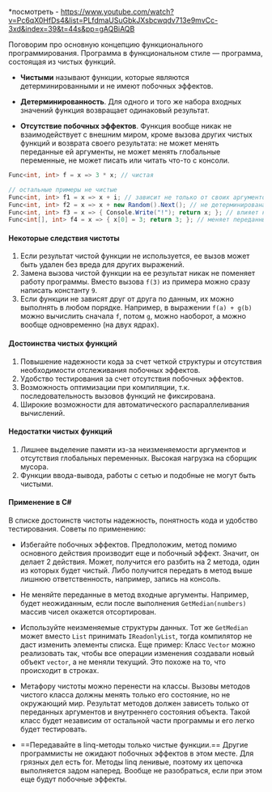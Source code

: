 *посмотреть - https://www.youtube.com/watch?v=Pc6qX0HfDs4&list=PLfdmaUSuGbkJXsbcwqdv713e9mvCc-3xd&index=39&t=44s&pp=gAQBiAQB

Поговорим про основную концепцию функционального программирования. Программа в функциональном стиле — программа, состоящая из чистых функций.

- **Чистыми** называют функции, которые являются детерминированными и не имеют побочных эффектов.

- **Детерминированность**. Для одного и того же набора входных значений функция возвращает одинаковый результат.

- **Отсутствие побочных эффектов**. Функция вообще никак не взаимодействует с внешним миром, кроме вызова других чистых функций и возврата своего результата: не может менять переданные ей аргументы, не может менять глобальные переменные, не может писать или читать что-то с консоли.
```c#
Func<int, int> f = x => 3 * x; // чистая

// остальные примеры не чистые
Func<int, int> f1 = x => x + i; // зависит не только от своих аргументов
Func<int, int> f2 = x => x + new Random().Next(); // не детерминирована
Func<int, int> f3 = x => { Console.Write("!"); return x; }; // влияет на внешний мир
Func<int[], int> f4 = x => { x[0] = 3; return 3; }; // меняет переданный аргумент
```

#### Некоторые следствия чистоты

1. Если результат чистой функции не используется, ее вызов может быть удален без вреда для других выражений.
2. Замена вызова чистой функции на ее результат никак не поменяет работу программы. Вместо вызова `f(3)` из примера можно сразу написать константу `9`.
3. Если функции не зависят друг от друга по данным, их можно выполнять в любом порядке. Например, в выражении `f(a) + g(b)` можно вычислить сначала `f`, потом `g`, можно наоборот, а можно вообще одновременно (на двух ядрах).
#### Достоинства чистых функций

1. Повышение надежности кода за счет четкой структуры и отсутствия необходимости отслеживания побочных эффектов.
2. Удобство тестирования за счет отсутствия побочных эффектов.
3. Возможность оптимизации при компиляции, т.к. последовательность вызовов функций не фиксирована.
4. Широкие возможности для автоматического распараллеливания вычислений.
#### Недостатки чистых функций

1. Лишнее выделение памяти из-за неизменяемости аргументов и отсутствия глобальных переменных. Высокая нагрузка на сборщик мусора.
2. Функции ввода-вывода, работы с сетью и подобные не могут быть чистыми.
#### Применение в С# 

В списке достоинств чистоты надежность, понятность кода и удобство тестирования. Советы по применению:

- Избегайте побочных эффектов. Предположим, метод помимо основного действия производит еще и побочный эффект. Значит, он делает 2 действия. Может, получится его разбить на 2 метода, один из которых будет чистый. Либо получится передать в метод выше лишнюю ответственность, например, запись на консоль.

- Не меняйте переданные в метод входные аргументы. Например, будет неожиданным, если после выполнения `GetMedian(numbers)` массив чисел окажется отсортирован.

- Используйте неизменяемые структуры данных. Тот же `GetMedian` может вместо `List` принимать `IReadonlyList`, тогда компилятор не даст изменить элементы списка. Еще пример: Класс `Vector` можно реализовать так, чтобы все операции изменения создавали новый объект `vector`, а не меняли текущий. Это похоже на то, что происходит в строках.

- Метафору чистоты можно перенести на классы. Вызовы методов чистого класса должны менять только его состояние, но не окружающий мир. Результат методов должен зависеть только от переданных аргументов и внутреннего состояния объекта. Такой класс будет независим от остальной части программы и его легко будет тестировать.

- ==Передавайте в linq-методы только чистые функции.== Другие программисты не ожидают побочных эффектов в этом месте. Для грязных дел есть for. Методы linq ленивые, поэтому их цепочка выполняется задом наперед. Вообще не разобраться, если при этом еще будут побочные эффекты.